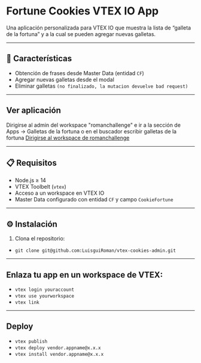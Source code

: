 # Fortune Cookies VTEX IO App

Una aplicación personalizada para VTEX IO que muestra la lista de “galleta de la fortuna” y a la cual se pueden agregar nuevas galletas. 

---

## 🚀 Características

- Obtención de frases desde Master Data (entidad `CF`)
- Agregar nuevas galletas desde el modal
- Eliminar galletas `(no finalizado, la mutacion devuelve bad request)`

---
## Ver aplicación
Dirigirse al admin del workspace "romanchallenge" e ir a la sección de Apps -> Galletas de la fortuna o en el buscador escribir galletas de la fortuna
[Dirigirse al workspace de romanchallenge](https://romanchallenge--valtech.myvtex.com/admin/fortune-cookies)

---

## 📋 Requisitos

- Node.js ≥ 14
- VTEX Toolbelt (`vtex`)
- Acceso a un workspace en VTEX IO
- Master Data configurado con entidad `CF` y campo `CookieFortune`

---

## ⚙️ Instalación

1. Clona el repositorio:
- `git clone git@github.com:LuisguiRoman/vtex-cookies-admin.git`

---

## Enlaza tu app en un workspace de VTEX:
- `vtex login youraccount`
- `vtex use yourworkspace`
- `vtex link`

---

## Deploy
- `vtex publish`
- `vtex deploy vendor.appname@x.x.x`
- `vtex install vendor.appname@x.x.x`

